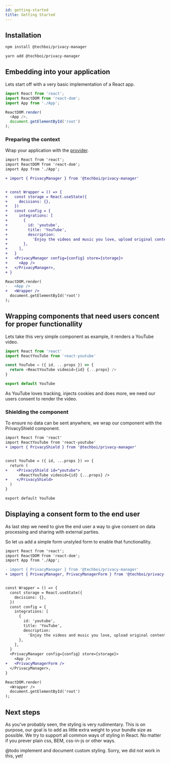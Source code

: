 ```yaml
---
id: getting-started
title: Getting Started
---
```


## Installation

```sh
npm install @techboi/privacy-manager
```
```sh
yarn add @techboi/privacy-manager
```

## Embedding into your application

Lets start off with a very basic implementation of a React app.

```js
import React from 'react';
import ReactDOM from 'react-dom';
import App from './App';

ReactDOM.render(
  <App />,
  document.getElementById('root')
);
```

### Preparing the context

Wrap your application with the [<PrivacyManager/> provider](provider.md).


```diff
import React from 'react';
import ReactDOM from 'react-dom';
import App from './App';

+ import { PrivacyManager } from '@techboi/privacy-manager'


+ const Wrapper = () => {
+   const storage = React.useState({
+     decisions: {},
+   })
+   const config = {
+     integrations: [
+       {
+         id: 'youtube',
+         title: 'YouTube',
+         description:
+           'Enjoy the videos and music you love, upload original content, and share it all with friends, family, and the world on YouTube.',
+       },
+     ],
+   }
+   <PrivacyManager config={config} store={storage}>
+     <App />
+   </PrivacyManager>,
+ }

ReactDOM.render(
-   <App />
+   <Wrapper />
  document.getElementById('root')
);
```


## Wrapping components that need users concent for proper functionallity

Lets take this very simple component as example, it renders a YouTube video.

```js
import React from 'react'
import ReactYouTube from 'react-youtube'

const YouTube = ({ id, ...props }) => {
  return <ReactYouTube videoid={id} {...props} />
}

export default YouTube
```

As YouTube loves tracking, injects cookies and does more, we need our users consent to render the video.

### Shielding the component

To ensure no data can be sent anywhere, we wrap our component with the PrivacyShield component.

```diff
import React from 'react'
import ReactYouTube from 'react-youtube'
+ import { PrivacyShield } from '@techboi/privacy-manager'


const YouTube = ({ id, ...props }) => {
  return (
+    <PrivacyShield id="youtube">
      <ReactYouTube videoid={id} {...props} />
+    </PrivacyShield>
  )
}

export default YouTube
```

## Displaying a consent form to the end user

As last step we need to give the end user a way to give consent on data processing and sharing with external parties.

So let us add a simple form unstyled form to enable that functionallity.

```diff
import React from 'react';
import ReactDOM from 'react-dom';
import App from './App';

- import { PrivacyManager } from '@techboi/privacy-manager'
+ import { PrivacyManager, PrivacyManagerForm } from '@techboi/privacy-manager'


const Wrapper = () => {
  const storage = React.useState({
    decisions: {},
  })
  const config = {
    integrations: [
      {
        id: 'youtube',
        title: 'YouTube',
        description:
          'Enjoy the videos and music you love, upload original content, and share it all with friends, family, and the world on YouTube.',
      },
    ],
  }
  <PrivacyManager config={config} store={storage}>
    <App />
+   <PrivacyManagerForm />
  </PrivacyManager>,
}

ReactDOM.render(
  <Wrapper />
  document.getElementById('root')
);
```


## Next steps

As you've probably seen, the styling is very rudimentary. This is on purpose, our goal is to add as little extra weight to your bundle size as possible. We try to support all common ways of styling in React. No matter if you prever plain css, BEM, css-in-js or other ways.

@todo implement and document custom styling. Sorry, we did not work in this, yet!
